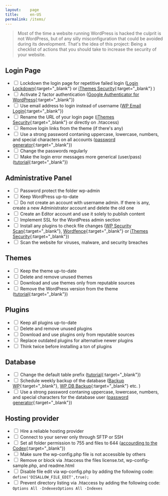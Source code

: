 ```yaml
---
layout:    page
title:     en-US
permalink: /items/
---
```


> Most of the time a website running WordPress is hacked the culprit is not WordPress, but of any silly misconfiguration that could be avoided during its development.
> That's the idea of this project: Being a checklist of actions that you should take to increase the security of your website.

## Login Page

* <label><input type="checkbox" /> Lockdown the login page for repetitive failed login ([Login Lockdown](https://wordpress.org/plugins/login-lockdown/){:target="_blank"} or [iThemes Security](https://wordpress.org/plugins/better-wp-security/){:target="_blank"} )</label>
* <label><input type="checkbox" /> Activate 2 factor authentication ([Google Authenticator for WordPress](https://wordpress.org/plugins/wp-google-authenticator/){:target="_blank"})</label>
* <label><input type="checkbox" /> Use email address to login instead of username ([WP Email Login](http://wordpress.org/extend/plugins/wp-email-login/){:target="_blank"})</label>
* <label><input type="checkbox" /> Rename the URL of your login page ([iThemes Security](https://wordpress.org/plugins/better-wp-security/){:target="_blank"} or directly on .htaccess)</label>
* <label><input type="checkbox" /> Remove login links from the theme (if there's any)</label>
* <label><input type="checkbox" /> Use a strong password contaning uppercase, lowercase, numbers, and special characters on all accounts ([password generator](http://passwordsgenerator.net/){:target="_blank"})</label>
* <label><input type="checkbox" /> Change the passwords regularly</label>
* <label><input type="checkbox" /> Make the login error messages more generical (user/pass) ([tutorial](https://gist.github.com/zergiocosta/72f87176b236ed0c6e13){:target="_blank"})</label>

## Administrative Panel

* <label><input type="checkbox" /> Password protect the folder wp-admin</label>
* <label><input type="checkbox" /> Keep WordPress up-to-date</label>
* <label><input type="checkbox" /> Do not create an account with username admin. If there is any, create a new Administrator account and delete the old one</label>
* <label><input type="checkbox" /> Create an Editor account and use it solely to publish content</label>
* <label><input type="checkbox" /> Implement SSL for the WordPress admin section</label>
* <label><input type="checkbox" /> Install any plugins to check file changes ([WP Security Scan](https://wordpress.org/plugins/wp-security-scan/){:target="_blank"}, [Wordfence](https://wordpress.org/plugins/wordfence/){:target="_blank"} or [iThemes Security](https://wordpress.org/plugins/better-wp-security/){:target="_blank"})</label>
* <label><input type="checkbox" /> Scan the website for viruses, malware, and security breaches</label>

## Themes

* <label><input type="checkbox" /> Keep the theme up-to-date</label>
* <label><input type="checkbox" /> Delete and remove unused themes</label>
* <label><input type="checkbox" /> Download and use themes only from reputable sources</label>
* <label><input type="checkbox" /> Remove the WordPress version from the theme ([tutorial](http://www.wpbeginner.com/wp-tutorials/the-right-way-to-remove-wordpress-version-number/){:target="_blank"})</label>

## Plugins

* <label><input type="checkbox" /> Keep all plugins up-to-date</label>
* <label><input type="checkbox" /> Delete and remove unused plugins</label>
* <label><input type="checkbox" /> Download and use plugins only from reputable sources</label>
* <label><input type="checkbox" /> Replace outdated plugins for alternative newer plugins</label>
* <label><input type="checkbox" /> Think twice before installing a ton of plugins</label>

## Database

* <label><input type="checkbox" /> Change the default table prefix ([tutorial](http://www.maketecheasier.com/the-safe-way-to-change-your-wordpress-database-table-prefix){:target="_blank"})</label>
* <label><input type="checkbox" /> Schedule weekly backup of the database ([Backup WP](https://wordpress.org/plugins/backup-wp/){:target="_blank"}, [WP DB Backup](https://wordpress.org/plugins/wp-db-backup/){:target="_blank"} etc. )</label>
* <label><input type="checkbox" /> Use a strong password contaning uppercase, lowercase, numbers, and special characters for the database user ([password generator](http://passwordsgenerator.net/){:target="_blank"})</label>

## Hosting provider

* <label><input type="checkbox" /> Hire a reliable hosting provider</label>
* <label><input type="checkbox" /> Connect to your server only through SFTP or SSH</label>
* <label><input type="checkbox" /> Set all folder permission to 755 and files to 644 ([accourding to the Codex](http://codex.wordpress.org/Hardening_WordPress#File_Permissions){:target="_blank"})</label>
* <label><input type="checkbox" /> Make sure the wp-config.php file is not accessible by others</label>
* <label><input type="checkbox" /> Remove or block via .htaccess the files license.txt, wp-config-sample.php, and readme.html</label>
* <label><input type="checkbox" /> Disable file edit via wp-config.php by adding the following code: `define('DISALLOW_FILE_EDIT',true);`</label>
* <label><input type="checkbox" /> Prevent directory listing via .htaccess by adding the following code: `Options All -IndexesOptions All -Indexes`</label>
